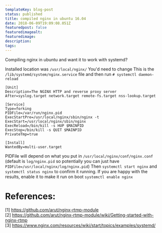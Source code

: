 ```yaml
---
templateKey: blog-post
status: published
title: compiled nginx in ubuntu 16.04
date: 2018-06-09T19:09:08.051Z
featuredpost: false
featuredimagealt:
featuredimage: 
description:
tags:
---
```

Compiling nginx in ubuntu and want it to work with systemd?

Installed location was `/usr/local/nginx/` You'd need to change
This is the `/lib/systemd/system/nginx.service` file and then run
`# systemctl daemon-reload`

```
[Unit]
Description=The NGINX HTTP and reverse proxy server
After=syslog.target network.target remote-fs.target nss-lookup.target

[Service]
Type=forking
PIDFile=/var/run/nginx.pid
ExecStartPre=/usr/local/nginx/sbin/nginx -t
ExecStart=/usr/local/nginx/sbin/nginx
ExecReload=/bin/kill -s HUP $MAINPID
ExecStop=/bin/kill -s QUIT $MAINPID
PrivateTmp=true

[Install]
WantedBy=multi-user.target
```
PIDFile will depend on what you put in `/usr/local/nginx/conf/nginx.conf` (default is `log/nginx.pid` so potentially you can just have `PIDFile=/usr/local/nginx/log/nginx.pid`)
Then `systemctl start nginx` and `systemctl status nginx` to confirm it running. If you are happy with the results, enable it to make it run on boot `systemctl enable nginx`
# References:
[1] https://github.com/arut/nginx-rtmp-module  
[2] https://github.com/arut/nginx-rtmp-module/wiki/Getting-started-with-nginx-rtmp  
[3] https://www.nginx.com/resources/wiki/start/topics/examples/systemd/